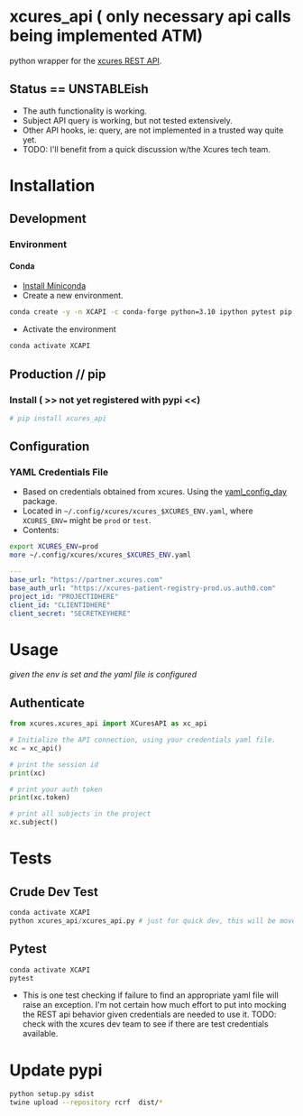 # xcures_api ( only necessary api calls being implemented ATM)
python wrapper for the [xcures REST API](https://partner.xcures.com/api-docs).

## Status == UNSTABLEish
* The auth functionality is working.
* Subject API query is working, but not tested extensively.
* Other API hooks, ie: query, are not implemented in a trusted way quite yet.
* TODO: I'll benefit from a quick discussion w/the Xcures tech team.


# Installation

## Development
### Environment
#### Conda
* [Install Miniconda](https://docs.anaconda.com/miniconda/miniconda-install/)
* Create a new environment.
```bash
conda create -y -n XCAPI -c conda-forge python=3.10 ipython pytest pip pytz requests ipython && conda activate XCAPI && pip install yaml_config_day twine
```

* Activate the environment
```bash
conda activate XCAPI
```

## Production // pip

### Install ( >> not yet registered with pypi <<)
```bash 
# pip install xcures_api
```

## Configuration

### YAML Credentials File
* Based on credentials obtained from xcures. Using the [yaml_config_day](https://github.com/Daylily-Informatics/yaml_config_day) package.
* Located in `~/.config/xcures/xcures_$XCURES_ENV.yaml`, where `XCURES_ENV=` might be `prod` or `test`.
* Contents:
  
```bash
export XCURES_ENV=prod
more ~/.config/xcures/xcures_$XCURES_ENV.yaml
```


```yaml
---
base_url: "https://partner.xcures.com"
base_auth_url: "https://xcures-patient-registry-prod.us.auth0.com"
project_id: "PROJECTIDHERE"
client_id: "CLIENTIDHERE"
client_secret: "SECRETKEYHERE"
```


# Usage
_given the env is set and the yaml file is configured_

## Authenticate
```python
from xcures.xcures_api import XCuresAPI as xc_api

# Initialize the API connection, using your credentials yaml file.
xc = xc_api()

# print the session id
print(xc)

# print your auth token
print(xc.token)

# print all subjects in the project
xc.subject()
```

# Tests
## Crude Dev Test
```python
conda activate XCAPI
python xcures_api/xcures_api.py # just for quick dev, this will be moved to proper pytest.
```

## Pytest
```bash
conda activate XCAPI
pytest
```
* This is one test checking if failure to find an appropriate yaml file will raise an exception. I'm not certain how much effort to put into mocking the REST api behavior given credentials are needed to use it. TODO: check with the xcures dev team to see if there are test credentials available.



# Update pypi
```bash
python setup.py sdist
twine upload --repository rcrf  dist/*
```